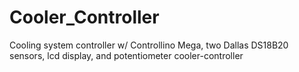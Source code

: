 # Cooler_Controller
Cooling system controller w/ Controllino Mega, two Dallas DS18B20 sensors, lcd display, and potentiometer
cooler-controller

